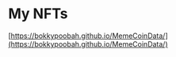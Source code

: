 # My NFTs

[https://bokkypoobah.github.io/MemeCoinData/](https://bokkypoobah.github.io/MemeCoinData/)
